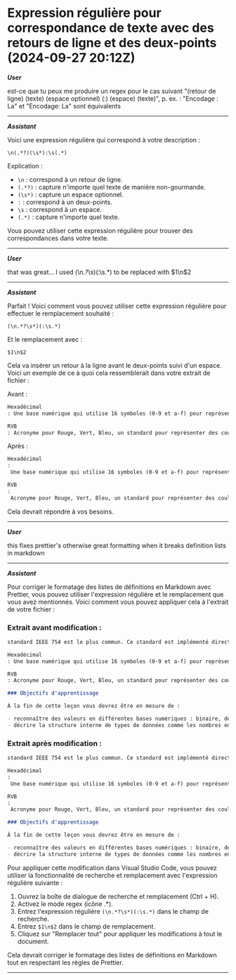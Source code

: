 <!-- Generated by SpecStory -->

# Expression régulière pour correspondance de texte avec des retours de ligne et des deux-points (2024-09-27 20:12Z)

_**User**_

est-ce que tu peux me produire un regex pour le cas suivant "(retour de ligne) (texte) (espace optionnel) (:) (espace) (texte)", p. ex. : "Encodage : La" et "Encodage: La" sont équivalents

---

_**Assistant**_

Voici une expression régulière qui correspond à votre description :

```regex
\n(.*?)(\s*):\s(.*)
```

Explication :
- `\n` : correspond à un retour de ligne.
- `(.*?)` : capture n'importe quel texte de manière non-gourmande.
- `(\s*)` : capture un espace optionnel.
- `:` : correspond à un deux-points.
- `\s` : correspond à un espace.
- `(.*)` : capture n'importe quel texte.

Vous pouvez utiliser cette expression régulière pour trouver des correspondances dans votre texte.

---

_**User**_

that was great... I used (\n.*?\s*)(:\s.*) to be replaced with $1\n$2 

---

_**Assistant**_

Parfait ! Voici comment vous pouvez utiliser cette expression régulière pour effectuer le remplacement souhaité :

```regex
(\n.*?\s*)(:\s.*)
```

Et le remplacement avec :

```plaintext
$1\n$2
```

Cela va insérer un retour à la ligne avant le deux-points suivi d'un espace. Voici un exemple de ce à quoi cela ressemblerait dans votre extrait de fichier :

Avant :
```markdown
Hexadécimal 
: Une base numérique qui utilise 16 symboles (0-9 et a-f) pour représenter des valeurs en binaire de manière plus compacte et plus lisible pour les humains. Chaque symbole hexadécimal représente 4 bits. L'hexadécimal est souvent utilisé pour représenter des adresses mémoire, des couleurs RVB et des valeurs de configuration.

RVB 
: Acronyme pour Rouge, Vert, Bleu, un standard pour représenter des couleurs en binaire avec 3 octets (24 bits) pour chaque pixel. Chaque octet représente un niveau de couleur (0 à 255) pour chaque couleur primaire. Les couleurs RVB sont utilisées dans les écrans, les images et les vidéos.
```

Après :
```markdown
Hexadécimal 
:
 Une base numérique qui utilise 16 symboles (0-9 et a-f) pour représenter des valeurs en binaire de manière plus compacte et plus lisible pour les humains. Chaque symbole hexadécimal représente 4 bits. L'hexadécimal est souvent utilisé pour représenter des adresses mémoire, des couleurs RVB et des valeurs de configuration.

RVB 
:
 Acronyme pour Rouge, Vert, Bleu, un standard pour représenter des couleurs en binaire avec 3 octets (24 bits) pour chaque pixel. Chaque octet représente un niveau de couleur (0 à 255) pour chaque couleur primaire. Les couleurs RVB sont utilisées dans les écrans, les images et les vidéos.
```

Cela devrait répondre à vos besoins.

---

_**User**_

this fixes prettier's otherwise great formatting when it breaks definition lists in markdown

---

_**Assistant**_

Pour corriger le formatage des listes de définitions en Markdown avec Prettier, vous pouvez utiliser l'expression régulière et le remplacement que vous avez mentionnés. Voici comment vous pouvez appliquer cela à l'extrait de votre fichier :

### Extrait avant modification :
```markdown
standard IEEE 754 est le plus commun. Ce standard est implémenté directement dans l'unité d'arithmétique du processeur.

Hexadécimal 
: Une base numérique qui utilise 16 symboles (0-9 et a-f) pour représenter des valeurs en binaire de manière plus compacte et plus lisible pour les humains. Chaque symbole hexadécimal représente 4 bits. L'hexadécimal est souvent utilisé pour représenter des adresses mémoire, des couleurs RVB et des valeurs de configuration.

RVB 
: Acronyme pour Rouge, Vert, Bleu, un standard pour représenter des couleurs en binaire avec 3 octets (24 bits) pour chaque pixel. Chaque octet représente un niveau de couleur (0 à 255) pour chaque couleur primaire. Les couleurs RVB sont utilisées dans les écrans, les images et les vidéos.

### Objectifs d'apprentissage

À la fin de cette leçon vous devrez être en mesure de :

- reconnaître des valeurs en différentes bases numériques : binaire, décimal et hexadécimal
- décrire la structure interne de types de données comme les nombres entiers et les caractères
```

### Extrait après modification :
```markdown
standard IEEE 754 est le plus commun. Ce standard est implémenté directement dans l'unité d'arithmétique du processeur.

Hexadécimal 
:
 Une base numérique qui utilise 16 symboles (0-9 et a-f) pour représenter des valeurs en binaire de manière plus compacte et plus lisible pour les humains. Chaque symbole hexadécimal représente 4 bits. L'hexadécimal est souvent utilisé pour représenter des adresses mémoire, des couleurs RVB et des valeurs de configuration.

RVB 
:
 Acronyme pour Rouge, Vert, Bleu, un standard pour représenter des couleurs en binaire avec 3 octets (24 bits) pour chaque pixel. Chaque octet représente un niveau de couleur (0 à 255) pour chaque couleur primaire. Les couleurs RVB sont utilisées dans les écrans, les images et les vidéos.

### Objectifs d'apprentissage

À la fin de cette leçon vous devrez être en mesure de :

- reconnaître des valeurs en différentes bases numériques : binaire, décimal et hexadécimal
- décrire la structure interne de types de données comme les nombres entiers et les caractères
```

Pour appliquer cette modification dans Visual Studio Code, vous pouvez utiliser la fonctionnalité de recherche et remplacement avec l'expression régulière suivante :

1. Ouvrez la boîte de dialogue de recherche et remplacement (Ctrl + H).
2. Activez le mode regex (icône .*).
3. Entrez l'expression régulière `(\n.*?\s*)(:\s.*)` dans le champ de recherche.
4. Entrez `$1\n$2` dans le champ de remplacement.
5. Cliquez sur "Remplacer tout" pour appliquer les modifications à tout le document.

Cela devrait corriger le formatage des listes de définitions en Markdown tout en respectant les règles de Prettier.

---

